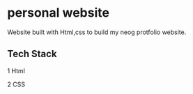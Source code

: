 
#  personal website 
Website built with Html,css  to build my neog  protfolio website.

## Tech Stack

1 Html

2 CSS




